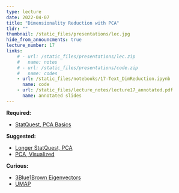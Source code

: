 ```yaml
---
type: lecture
date: 2022-04-07
title: "Dimensionality Reduction with PCA"
tldr: ""
thumbnail: /static_files/presentations/lec.jpg
hide_from_announcments: true
lecture_number: 17
links: 
    # - url: /static_files/presentations/lec.zip
    #   name: notes
    # - url: /static_files/presentations/code.zip
    #   name: codes
    - url: /static_files/notebooks/17-Text_DimReduction.ipynb
      name: code
    - url: /static_files/lecture_notes/lecture17_annotated.pdf
      name: annotated slides
---
```

**Required:**
- [StatQuest, PCA Basics](https://www.youtube.com/watch?v=HMOI_lkzW08)

**Suggested:**
- [Longer StatQuest, PCA](https://www.youtube.com/watch?v=FgakZw6K1QQ)
- [PCA, Visualized](https://setosa.io/ev/principal-component-analysis/)

**Curious:**
- [3Blue1Brown Eigenvectors](https://www.youtube.com/watch?v=PFDu9oVAE-g)
- [UMAP](https://umap-learn.readthedocs.io/en/latest/interactive_viz.html)